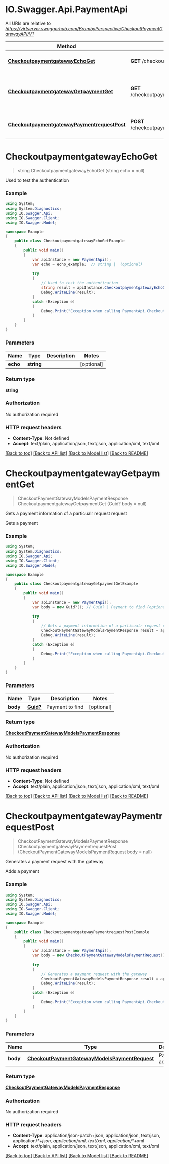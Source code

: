 # IO.Swagger.Api.PaymentApi

All URIs are relative to *https://virtserver.swaggerhub.com/BrambyPerspective/CheckoutPaymentGatewayAPI/V1*

Method | HTTP request | Description
------------- | ------------- | -------------
[**CheckoutpaymentgatewayEchoGet**](PaymentApi.md#checkoutpaymentgatewayechoget) | **GET** /checkoutpaymentgateway/Echo | Used to test the authentication
[**CheckoutpaymentgatewayGetpaymentGet**](PaymentApi.md#checkoutpaymentgatewaygetpaymentget) | **GET** /checkoutpaymentgateway/getpayment | Gets a payment information of a particualr request request
[**CheckoutpaymentgatewayPaymentrequestPost**](PaymentApi.md#checkoutpaymentgatewaypaymentrequestpost) | **POST** /checkoutpaymentgateway/paymentrequest | Generates a payment request with the gateway

<a name="checkoutpaymentgatewayechoget"></a>
# **CheckoutpaymentgatewayEchoGet**
> string CheckoutpaymentgatewayEchoGet (string echo = null)

Used to test the authentication

### Example
```csharp
using System;
using System.Diagnostics;
using IO.Swagger.Api;
using IO.Swagger.Client;
using IO.Swagger.Model;

namespace Example
{
    public class CheckoutpaymentgatewayEchoGetExample
    {
        public void main()
        {
            var apiInstance = new PaymentApi();
            var echo = echo_example;  // string |  (optional) 

            try
            {
                // Used to test the authentication
                string result = apiInstance.CheckoutpaymentgatewayEchoGet(echo);
                Debug.WriteLine(result);
            }
            catch (Exception e)
            {
                Debug.Print("Exception when calling PaymentApi.CheckoutpaymentgatewayEchoGet: " + e.Message );
            }
        }
    }
}
```

### Parameters

Name | Type | Description  | Notes
------------- | ------------- | ------------- | -------------
 **echo** | **string**|  | [optional] 

### Return type

**string**

### Authorization

No authorization required

### HTTP request headers

 - **Content-Type**: Not defined
 - **Accept**: text/plain, application/json, text/json, application/xml, text/xml

[[Back to top]](#) [[Back to API list]](../README.md#documentation-for-api-endpoints) [[Back to Model list]](../README.md#documentation-for-models) [[Back to README]](../README.md)
<a name="checkoutpaymentgatewaygetpaymentget"></a>
# **CheckoutpaymentgatewayGetpaymentGet**
> CheckoutPaymentGatewayModelsPaymentResponse CheckoutpaymentgatewayGetpaymentGet (Guid? body = null)

Gets a payment information of a particualr request request

Gets a payment

### Example
```csharp
using System;
using System.Diagnostics;
using IO.Swagger.Api;
using IO.Swagger.Client;
using IO.Swagger.Model;

namespace Example
{
    public class CheckoutpaymentgatewayGetpaymentGetExample
    {
        public void main()
        {
            var apiInstance = new PaymentApi();
            var body = new Guid?(); // Guid? | Payment to find (optional) 

            try
            {
                // Gets a payment information of a particualr request request
                CheckoutPaymentGatewayModelsPaymentResponse result = apiInstance.CheckoutpaymentgatewayGetpaymentGet(body);
                Debug.WriteLine(result);
            }
            catch (Exception e)
            {
                Debug.Print("Exception when calling PaymentApi.CheckoutpaymentgatewayGetpaymentGet: " + e.Message );
            }
        }
    }
}
```

### Parameters

Name | Type | Description  | Notes
------------- | ------------- | ------------- | -------------
 **body** | [**Guid?**](Guid?.md)| Payment to find | [optional] 

### Return type

[**CheckoutPaymentGatewayModelsPaymentResponse**](CheckoutPaymentGatewayModelsPaymentResponse.md)

### Authorization

No authorization required

### HTTP request headers

 - **Content-Type**: Not defined
 - **Accept**: text/plain, application/json, text/json, application/xml, text/xml

[[Back to top]](#) [[Back to API list]](../README.md#documentation-for-api-endpoints) [[Back to Model list]](../README.md#documentation-for-models) [[Back to README]](../README.md)
<a name="checkoutpaymentgatewaypaymentrequestpost"></a>
# **CheckoutpaymentgatewayPaymentrequestPost**
> CheckoutPaymentGatewayModelsPaymentResponse CheckoutpaymentgatewayPaymentrequestPost (CheckoutPaymentGatewayModelsPaymentRequest body = null)

Generates a payment request with the gateway

Adds a payment

### Example
```csharp
using System;
using System.Diagnostics;
using IO.Swagger.Api;
using IO.Swagger.Client;
using IO.Swagger.Model;

namespace Example
{
    public class CheckoutpaymentgatewayPaymentrequestPostExample
    {
        public void main()
        {
            var apiInstance = new PaymentApi();
            var body = new CheckoutPaymentGatewayModelsPaymentRequest(); // CheckoutPaymentGatewayModelsPaymentRequest | Payment to add (optional) 

            try
            {
                // Generates a payment request with the gateway
                CheckoutPaymentGatewayModelsPaymentResponse result = apiInstance.CheckoutpaymentgatewayPaymentrequestPost(body);
                Debug.WriteLine(result);
            }
            catch (Exception e)
            {
                Debug.Print("Exception when calling PaymentApi.CheckoutpaymentgatewayPaymentrequestPost: " + e.Message );
            }
        }
    }
}
```

### Parameters

Name | Type | Description  | Notes
------------- | ------------- | ------------- | -------------
 **body** | [**CheckoutPaymentGatewayModelsPaymentRequest**](CheckoutPaymentGatewayModelsPaymentRequest.md)| Payment to add | [optional] 

### Return type

[**CheckoutPaymentGatewayModelsPaymentResponse**](CheckoutPaymentGatewayModelsPaymentResponse.md)

### Authorization

No authorization required

### HTTP request headers

 - **Content-Type**: application/json-patch+json, application/json, text/json, application/_*+json, application/xml, text/xml, application/_*+xml
 - **Accept**: text/plain, application/json, text/json, application/xml, text/xml

[[Back to top]](#) [[Back to API list]](../README.md#documentation-for-api-endpoints) [[Back to Model list]](../README.md#documentation-for-models) [[Back to README]](../README.md)
